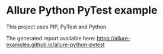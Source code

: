 # Allure Python PyTest example

This project uses PIP, PyTest and Python

The generated report available here: https://allure-examples.github.io/allure-python-pytest
